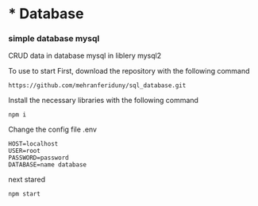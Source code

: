 # * Database
### simple database mysql
CRUD data in database mysql in liblery mysql2

To use to start
First, download the repository with the following command

```
https://github.com/mehranferiduny/sql_database.git
```

Install the necessary libraries with the following command
```
npm i
```
Change the config file .env

```
HOST=localhost
USER=root
PASSWORD=password
DATABASE=name database
```

next stared

```
npm start
```
